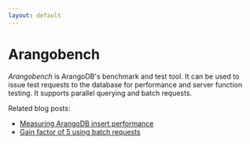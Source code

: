 ```yaml
---
layout: default
---
```

Arangobench
===========

_Arangobench_ is ArangoDB's benchmark and test tool. It can be used to issue test
requests to the database for performance and server function testing.
It supports parallel querying and batch requests.

Related blog posts:

- [Measuring ArangoDB insert performance](https://www.arangodb.com/2013/11/measuring-arangodb-insert-performance/)
- [Gain factor of 5 using batch requests](https://www.arangodb.com/2012/10/gain-factor-of-5-using-batch-updates/)
